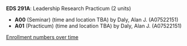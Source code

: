 **EDS 291A**: Leadership Research Practicum (2 units)

- **A00** (Seminar) (time and location TBA) by Daly, Alan J. (A07522151)
- **A01** (Practicum) (time and location TBA) by Daly, Alan J. (A07522151)

[Enrollment numbers over time](./EDS291A.tsv)
